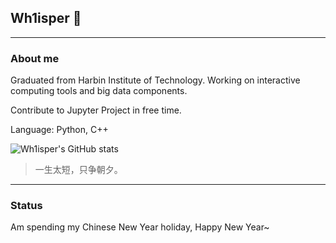 ## Wh1isper 👋
---
### About me

Graduated from Harbin Institute of Technology. Working on interactive computing tools and big data components. 

Contribute to Jupyter Project in free time.

Language: Python, C++

![Wh1isper's GitHub stats](https://github-readme-stats.vercel.app/api?username=wh1isper&count_private=true)

> 一生太短，只争朝夕。


---

### Status

Am spending my Chinese New Year holiday, Happy New Year~
